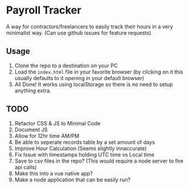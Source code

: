 # Payroll Tracker
A way for contractors/freelancers to easily track their hours in a very minimalist way. (Can use github issues for feature requests)

## Usage

1. Clone the repo to a destination on your PC
1. Load the `index.html` file in your favorite browser (by clicking on it this usually defaults to it opening in your default browser)
1. All Done! It works using localStorage so there is no need to setup anything extra.

## TODO

1. Refactor CSS & JS to Minimal Code
1. Document JS
1. Allow for 12hr time AM/PM
1. Be able to seperate records table by a set amount of days
1. Improve Hour Calculation (Seems slightly innaccurate)
1. Fix Issue with timestamps holding UTC time vs Local time
1. Save to csv files in the repo? (This would require a node server to fire api calls)
1. Make this into a vue native app?
1. Make a node application that can be easily run?
